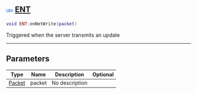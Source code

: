 ## ![server](.gitbook/assets/server.png) [ENT](home/ENT)



```lua
void ENT:onNetWrite(packet)
```

Triggered when the server transmits an update

------
## Parameters

| Type   | Name | Description | Optional |
| ------ | ---- | ----------- | -------: |
| [Packet](home/Packet) | packet | No description |  |


